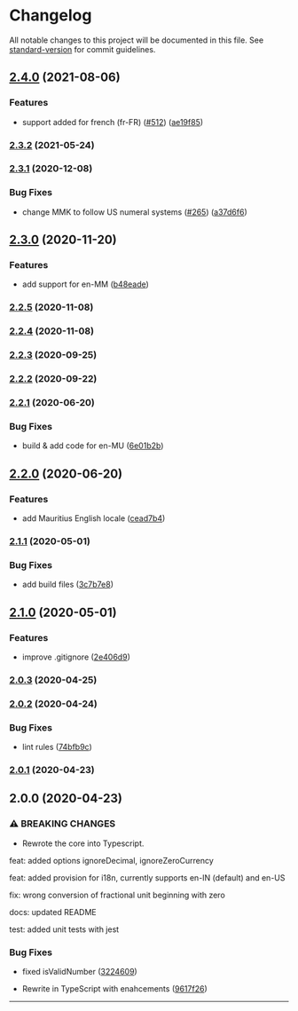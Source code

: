 # Changelog

All notable changes to this project will be documented in this file. See [standard-version](https://github.com/conventional-changelog/standard-version) for commit guidelines.

## [2.4.0](https://github.com/mastermunj/to-words/compare/v2.3.2...v2.4.0) (2021-08-06)


### Features

* support added for french (fr-FR) ([#512](https://github.com/mastermunj/to-words/issues/512)) ([ae19f85](https://github.com/mastermunj/to-words/commit/ae19f850f6a37f36cd12267ee2177adc8510e098))

### [2.3.2](https://github.com/mastermunj/to-words/compare/v2.3.1...v2.3.2) (2021-05-24)

### [2.3.1](https://github.com/mastermunj/to-words/compare/v2.3.0...v2.3.1) (2020-12-08)


### Bug Fixes

* change MMK to follow US numeral systems ([#265](https://github.com/mastermunj/to-words/issues/265)) ([a37d6f6](https://github.com/mastermunj/to-words/commit/a37d6f6f6012d6abb1627d6fdacb34f5dd62ecc8))

## [2.3.0](https://github.com/mastermunj/to-words/compare/v2.2.5...v2.3.0) (2020-11-20)


### Features

* add support for en-MM ([b48eade](https://github.com/mastermunj/to-words/commit/b48eade05b0b0272443ecf89acf6004c0d3f18aa))

### [2.2.5](https://github.com/mastermunj/to-words/compare/v2.2.4...v2.2.5) (2020-11-08)

### [2.2.4](https://github.com/mastermunj/to-words/compare/v2.2.3...v2.2.4) (2020-11-08)

### [2.2.3](https://github.com/mastermunj/to-words/compare/v2.2.2...v2.2.3) (2020-09-25)

### [2.2.2](https://github.com/mastermunj/to-words/compare/v2.2.1...v2.2.2) (2020-09-22)

### [2.2.1](https://github.com/mastermunj/to-words/compare/v2.2.0...v2.2.1) (2020-06-20)


### Bug Fixes

* build & add code for en-MU ([6e01b2b](https://github.com/mastermunj/to-words/commit/6e01b2b0b1bbb04ff94e9f82daad723f03628100))

## [2.2.0](https://github.com/mastermunj/to-words/compare/v2.1.1...v2.2.0) (2020-06-20)


### Features

* add Mauritius English locale ([cead7b4](https://github.com/mastermunj/to-words/commit/cead7b42b106c06404f8c7ef21f28262f353aa66))

### [2.1.1](https://github.com/mastermunj/to-words/compare/v2.1.0...v2.1.1) (2020-05-01)


### Bug Fixes

* add build files ([3c7b7e8](https://github.com/mastermunj/to-words/commit/3c7b7e8f0fe7a3f08dc853a93f7ee5210d1b1f61))

## [2.1.0](https://github.com/mastermunj/to-words/compare/v2.0.3...v2.1.0) (2020-05-01)


### Features

* improve .gitignore ([2e406d9](https://github.com/mastermunj/to-words/commit/2e406d90ced857b9c73cbff98c810172c26e9dd4))

### [2.0.3](https://github.com/mastermunj/to-words/compare/v2.0.2...v2.0.3) (2020-04-25)

### [2.0.2](https://github.com/mastermunj/to-words/compare/v2.0.1...v2.0.2) (2020-04-24)


### Bug Fixes

* lint rules ([74bfb9c](https://github.com/mastermunj/to-words/commit/74bfb9c8b91eda02dbcde9596b61d9de67737355))

### [2.0.1](https://github.com/mastermunj/to-words/compare/v2.0.0...v2.0.1) (2020-04-23)

## 2.0.0 (2020-04-23)


### ⚠ BREAKING CHANGES

* Rewrote the core into Typescript.

feat: added options ignoreDecimal, ignoreZeroCurrency

feat: added provision for i18n, currently supports en-IN (default) and en-US

fix: wrong conversion of fractional unit beginning with zero

docs: updated README

test: added unit tests with jest

### Bug Fixes

* fixed isValidNumber ([3224609](https://github.com/mastermunj/to-words/commit/3224609c6a09fa0ec66df0abe5daf43754389187))


* Rewrite in TypeScript with enahcements ([9617f26](https://github.com/mastermunj/to-words/commit/9617f261b8ba48bcedd3f72391776feebe7800df))
---
